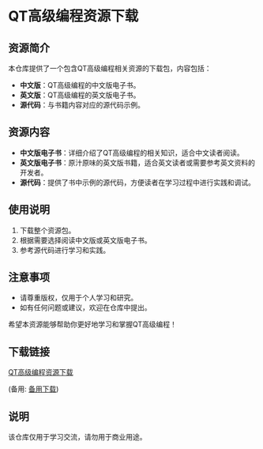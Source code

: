# QT高级编程资源下载

## 资源简介
本仓库提供了一个包含QT高级编程相关资源的下载包，内容包括：

- **中文版**：QT高级编程的中文版电子书。
- **英文版**：QT高级编程的英文版电子书。
- **源代码**：与书籍内容对应的源代码示例。

## 资源内容
- **中文版电子书**：详细介绍了QT高级编程的相关知识，适合中文读者阅读。
- **英文版电子书**：原汁原味的英文版书籍，适合英文读者或需要参考英文资料的开发者。
- **源代码**：提供了书中示例的源代码，方便读者在学习过程中进行实践和调试。

## 使用说明
1. 下载整个资源包。
2. 根据需要选择阅读中文版或英文版电子书。
3. 参考源代码进行学习和实践。

## 注意事项
- 请尊重版权，仅用于个人学习和研究。
- 如有任何问题或建议，欢迎在仓库中提出。

希望本资源能够帮助你更好地学习和掌握QT高级编程！

## 下载链接
[QT高级编程资源下载](https://pan.quark.cn/s/fee5cc616f0b) 

(备用: [备用下载](https://pan.baidu.com/s/1FRdOfIFMCszyI4R2ApSing?pwd=1234))

## 说明

该仓库仅用于学习交流，请勿用于商业用途。
